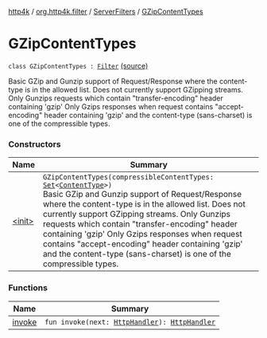 [http4k](../../../index.md) / [org.http4k.filter](../../index.md) / [ServerFilters](../index.md) / [GZipContentTypes](./index.md)

# GZipContentTypes

`class GZipContentTypes : `[`Filter`](../../../org.http4k.core/-filter/index.md) [(source)](https://github.com/http4k/http4k/blob/master/http4k-core/src/main/kotlin/org/http4k/filter/ServerFilters.kt#L253)

Basic GZip and Gunzip support of Request/Response where the content-type is in the allowed list. Does not currently support GZipping streams.
Only Gunzips requests which contain "transfer-encoding" header containing 'gzip'
Only Gzips responses when request contains "accept-encoding" header containing 'gzip' and the content-type (sans-charset) is one of the compressible types.

### Constructors

| Name | Summary |
|---|---|
| [&lt;init&gt;](-init-.md) | `GZipContentTypes(compressibleContentTypes: `[`Set`](https://kotlinlang.org/api/latest/jvm/stdlib/kotlin.collections/-set/index.html)`<`[`ContentType`](../../../org.http4k.core/-content-type/index.md)`>)`<br>Basic GZip and Gunzip support of Request/Response where the content-type is in the allowed list. Does not currently support GZipping streams. Only Gunzips requests which contain "transfer-encoding" header containing 'gzip' Only Gzips responses when request contains "accept-encoding" header containing 'gzip' and the content-type (sans-charset) is one of the compressible types. |

### Functions

| Name | Summary |
|---|---|
| [invoke](invoke.md) | `fun invoke(next: `[`HttpHandler`](../../../org.http4k.core/-http-handler.md)`): `[`HttpHandler`](../../../org.http4k.core/-http-handler.md) |
